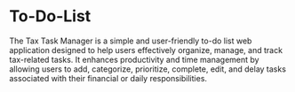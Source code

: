 # To-Do-List
The Tax Task Manager is a simple and user-friendly to-do list web application designed to help users effectively organize, manage, and track tax-related tasks. It enhances productivity and time management by allowing users to add, categorize, prioritize, complete, edit, and delay tasks associated with their financial or daily responsibilities.
